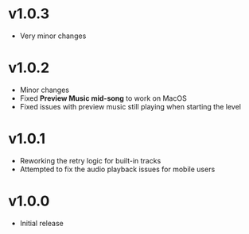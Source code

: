 # v1.0.3
- Very minor changes
# v1.0.2
- Minor changes
- Fixed **Preview Music mid-song** to work on MacOS
- Fixed issues with preview music still playing when starting the level
# v1.0.1
- Reworking the retry logic for built-in tracks
- Attempted to fix the audio playback issues for mobile users
# v1.0.0
- Initial release